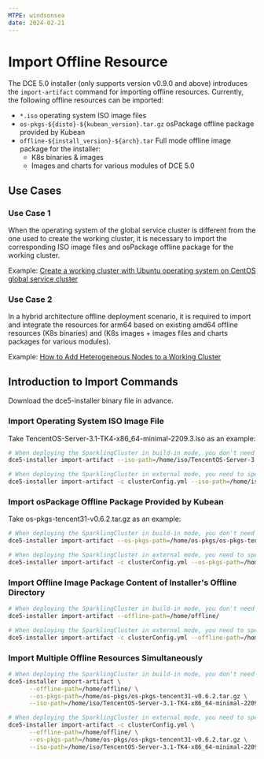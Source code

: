 ```yaml
---
MTPE: windsonsea
date: 2024-02-21
---
```


# Import Offline Resource

The DCE 5.0 installer (only supports version v0.9.0 and above) introduces the `import-artifact` command
for importing offline resources. Currently, the following offline resources can be imported:

- `*.iso` operating system ISO image files
- `os-pkgs-${disto}-${kubean_version}.tar.gz` osPackage offline package provided by Kubean
- `offline-${install_version}-${arch}.tar` Full mode offline image package for the installer:
    - K8s binaries & images
    - Images and charts for various modules of DCE 5.0

## Use Cases

### Use Case 1

When the operating system of the global service cluster is different from the one used to create the working cluster,
it is necessary to import the corresponding ISO image files and osPackage offline package for the working cluster.

Example: [Create a working cluster with Ubuntu operating system on CentOS global service cluster](../kpanda/best-practice/create-ubuntu-on-centos-platform.md)

### Use Case 2

In a hybrid architecture offline deployment scenario, it is required to import and integrate the
resources for arm64 based on existing amd64 offline resources (K8s binaries) and
(K8s images + images files and charts packages for various modules).

Example: [How to Add Heterogeneous Nodes to a Working Cluster](../kpanda/best-practice/multi-arch.md)

## Introduction to Import Commands

Download the dce5-installer binary file in advance.

### Import Operating System ISO Image File

Take TencentOS-Server-3.1-TK4-x86_64-minimal-2209.3.iso as an example:

``` bash
# When deploying the SparklingCluster in build-in mode, you don't need to specify the clusterConfig.yml configuration file
dce5-installer import-artifact --iso-path=/home/iso/TencentOS-Server-3.1-TK4-x86_64-minimal-2209.3.iso

# When deploying the SparklingCluster in external mode, you need to specify the clusterConfig.yml configuration file
dce5-installer import-artifact -c clusterConfig.yml --iso-path=/home/iso/TencentOS-Server-3.1-TK4-x86_64-minimal-2209.3.iso
```

### Import osPackage Offline Package Provided by Kubean

Take os-pkgs-tencent31-v0.6.2.tar.gz as an example:

``` bash
# When deploying the SparklingCluster in build-in mode, you don't need to specify the clusterConfig.yml configuration file
dce5-installer import-artifact --os-pkgs-path=/home/os-pkgs/os-pkgs-tencent31-v0.6.2.tar.gz

# When deploying the SparklingCluster in external mode, you need to specify the clusterConfig.yml configuration file
dce5-installer import-artifact -c clusterConfig.yml --os-pkgs-path=/home/os-pkgs/os-pkgs-tencent31-v0.6.2.tar.gz
```

### Import Offline Image Package Content of Installer's Offline Directory

``` bash
# When deploying the SparklingCluster in build-in mode, you don't need to specify the clusterConfig.yml configuration file
dce5-installer import-artifact --offline-path=/home/offline/

# When deploying the SparklingCluster in external mode, you need to specify the clusterConfig.yml configuration file
dce5-installer import-artifact -c clusterConfig.yml --offline-path=/home/offline/
```

### Import Multiple Offline Resources Simultaneously

``` bash
# When deploying the SparklingCluster in build-in mode, you don't need to specify the clusterConfig.yml configuration file
dce5-installer import-artifact \
      --offline-path=/home/offline/ \
      --os-pkgs-path=/home/os-pkgs/os-pkgs-tencent31-v0.6.2.tar.gz \
      --iso-path=/home/iso/TencentOS-Server-3.1-TK4-x86_64-minimal-2209.3.iso

# When deploying the SparklingCluster in external mode, you need to specify the clusterConfig.yml configuration file
dce5-installer import-artifact -c clusterConfig.yml \
      --offline-path=/home/offline/ \
      --os-pkgs-path=/home/os-pkgs/os-pkgs-tencent31-v0.6.2.tar.gz \
      --iso-path=/home/iso/TencentOS-Server-3.1-TK4-x86_64-minimal-2209.3.iso
```
